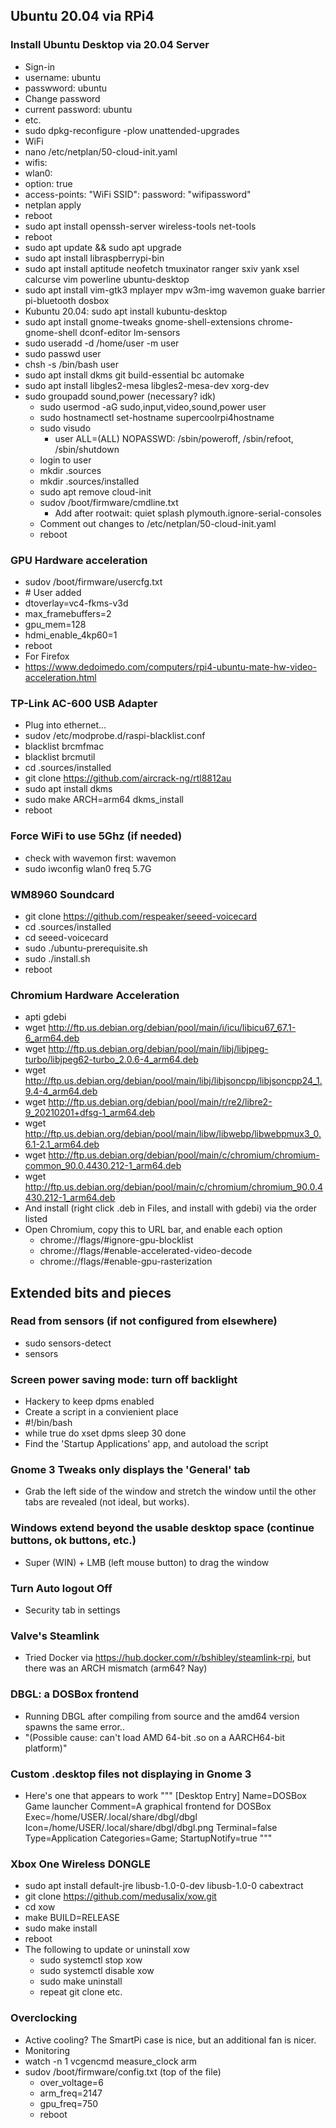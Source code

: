 ## Ubuntu 20.04 via RPi4

### Install Ubuntu Desktop via 20.04 Server
- Sign-in
- username: ubuntu
- passwword: ubuntu
- Change password
- current password: ubuntu
- etc.
- sudo dpkg-reconfigure -plow unattended-upgrades
- WiFi
- nano /etc/netplan/50-cloud-init.yaml
- wifis:
- wlan0:
- option: true
- access-points:
"WiFi SSID":
password: "wifipassword"
- netplan apply
- reboot
- sudo apt install openssh-server wireless-tools net-tools
- reboot
- sudo apt update && sudo apt upgrade
- sudo apt install libraspberrypi-bin
- sudo apt install aptitude neofetch tmuxinator ranger sxiv yank xsel calcurse vim powerline ubuntu-desktop
- sudo apt install vim-gtk3 mplayer mpv w3m-img wavemon guake barrier pi-bluetooth dosbox
- Kubuntu 20.04: sudo apt install kubuntu-desktop
- sudo apt install gnome-tweaks gnome-shell-extensions chrome-gnome-shell dconf-editor lm-sensors
- sudo useradd -d /home/user -m user
- sudo passwd user
- chsh -s /bin/bash user
- sudo apt install dkms git build-essential bc automake
- sudo apt install libgles2-mesa libgles2-mesa-dev xorg-dev
- sudo groupadd sound,power (necessary? idk)
    - sudo usermod -aG sudo,input,video,sound,power user
    - sudo hostnamectl set-hostname supercoolrpi4hostname
    - sudo visudo
        - user ALL=(ALL) NOPASSWD: /sbin/poweroff, /sbin/refoot, /sbin/shutdown
    - login to user
    - mkdir .sources
    - mkdir .sources/installed
    - sudo apt remove cloud-init
    - sudov /boot/firmware/cmdline.txt
        - Add after rootwait: quiet splash plymouth.ignore-serial-consoles
    - Comment out changes to /etc/netplan/50-cloud-init.yaml
    - reboot

### GPU Hardware acceleration
- sudov /boot/firmware/usercfg.txt
- \# User added
- dtoverlay=vc4-fkms-v3d
- max_framebuffers=2
- gpu_mem=128
- hdmi_enable_4kp60=1
- reboot
- For Firefox
- https://www.dedoimedo.com/computers/rpi4-ubuntu-mate-hw-video-acceleration.html

### TP-Link AC-600 USB Adapter
- Plug into ethernet...
- sudov /etc/modprobe.d/raspi-blacklist.conf
- blacklist brcmfmac
- blacklist brcmutil
- cd .sources/installed
- git clone https://github.com/aircrack-ng/rtl8812au
- sudo apt install dkms
- sudo make ARCH=arm64 dkms_install
- reboot

### Force WiFi to use 5Ghz (if needed)
- check with wavemon first: wavemon
- sudo iwconfig wlan0 freq 5.7G

### WM8960 Soundcard
- git clone https://github.com/respeaker/seeed-voicecard
- cd .sources/installed
- cd seeed-voicecard
- sudo ./ubuntu-prerequisite.sh
- sudo ./install.sh
- reboot

### Chromium Hardware Acceleration
- apti gdebi
- wget http://ftp.us.debian.org/debian/pool/main/i/icu/libicu67_67.1-6_arm64.deb
- wget http://ftp.us.debian.org/debian/pool/main/libj/libjpeg-turbo/libjpeg62-turbo_2.0.6-4_arm64.deb
- wget http://ftp.us.debian.org/debian/pool/main/libj/libjsoncpp/libjsoncpp24_1.9.4-4_arm64.deb
- wget http://ftp.us.debian.org/debian/pool/main/r/re2/libre2-9_20210201+dfsg-1_arm64.deb
- wget http://ftp.us.debian.org/debian/pool/main/libw/libwebp/libwebpmux3_0.6.1-2.1_arm64.deb
- wget http://ftp.us.debian.org/debian/pool/main/c/chromium/chromium-common_90.0.4430.212-1_arm64.deb
- wget http://ftp.us.debian.org/debian/pool/main/c/chromium/chromium_90.0.4430.212-1_arm64.deb
- And install (right click .deb in Files, and install with gdebi) via the order listed
- Open Chromium, copy this to URL bar, and enable each option
    - chrome://flags/#ignore-gpu-blocklist
    - chrome://flags/#enable-accelerated-video-decode
    - chrome://flags/#enable-gpu-rasterization

## Extended bits and pieces

### Read from sensors (if not configured from elsewhere)
- sudo sensors-detect
- sensors

### Screen power saving mode: turn off backlight
- Hackery to keep dpms enabled
- Create a script in a convienient place
- #!/bin/bash
- while true
    do
        xset dpms
        sleep 30
  done
- Find the 'Startup Applications' app, and autoload the script

### Gnome 3 Tweaks only displays the 'General' tab
- Grab the left side of the window and stretch the window until the other tabs are revealed (not ideal, but works).

### Windows extend beyond the usable desktop space (continue buttons, ok buttons, etc.)
- Super (WIN) + LMB (left mouse button) to drag the window

### Turn Auto logout Off
- Security tab in settings

### Valve's Steamlink
- Tried Docker via https://hub.docker.com/r/bshibley/steamlink-rpi, but there was an ARCH mismatch (arm64? Nay)

### DBGL: a DOSBox frontend
- Running DBGL after compiling from source and the amd64 version spawns the same error..
- "(Possible cause: can't load AMD 64-bit .so on a AARCH64-bit platform)"

### Custom .desktop files not displaying in Gnome 3
- Here's one that appears to work
"""
[Desktop Entry]
Name=DOSBox Game launcher
Comment=A graphical frontend for DOSBox
Exec=/home/USER/.local/share/dbgl/dbgl
Icon=/home/USER/.local/share/dbgl/dbgl.png
Terminal=false
Type=Application
Categories=Game;
StartupNotify=true
"""

### Xbox One Wireless DONGLE
- sudo apt install default-jre libusb-1.0-0-dev libusb-1.0-0 cabextract
- git clone https://github.com/medusalix/xow.git
- cd xow
- make BUILD=RELEASE
- sudo make install
- reboot
- The following to update or uninstall xow
    - sudo systemctl stop xow
    - sudo systemctl disable xow
    - sudo make uninstall
    - repeat git clone etc.

### Overclocking
- Active cooling?  The SmartPi case is nice, but an additional fan is nicer.
- Monitoring
- watch -n 1 vcgencmd measure_clock arm
- sudov /boot/firmware/config.txt (top of the file)
    - over_voltage=6
    - arm_freq=2147
    - gpu_freq=750
    - reboot
